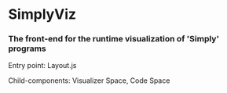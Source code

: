 # SimplyViz

### The front-end for the runtime visualization of 'Simply' programs

Entry point: Layout.js

Child-components: Visualizer Space, Code Space
